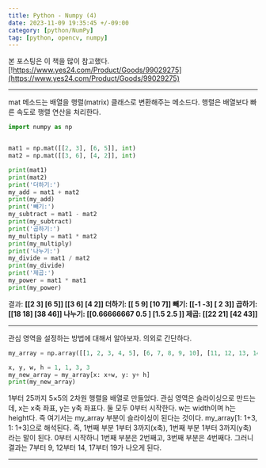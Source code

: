 ```yaml
---
title: Python - Numpy (4)
date: 2023-11-09 19:35:45 +/-09:00
category: [python/NumPy]
tag: [python, opencv, numpy]
---
```


본 포스팅은 이 책을 많이 참고했다. [!https://www.yes24.com/Product/Goods/99029275](https://www.yes24.com/Product/Goods/99029275)

---

mat 메소드는 배열을 행렬(matrix) 클래스로 변환해주는 메소드다.
행렬은 배열보다 빠른 속도로 행렬 연산을 처리한다.

```python
import numpy as np


mat1 = np.mat([[2, 3], [6, 5]], int)
mat2 = np.mat([[3, 6], [4, 2]], int)

print(mat1)
print(mat2)
print('더하기:')
my_add = mat1 + mat2
print(my_add)
print('빼기:')
my_subtract = mat1 - mat2
print(my_subtract)
print('곱하기:')
my_multiply = mat1 * mat2
print(my_multiply)
print('나누기:')
my_divide = mat1 / mat2
print(my_divide)
print('제곱:')
my_power = mat1 * mat1
print(my_power)
```

결과:
<b>
[[2 3]
[6 5]]
[[3 6]
[4 2]]
더하기:
[[ 5  9]
[10  7]]
빼기:
[[-1 -3]
[ 2  3]]
곱하기:
[[18 18]
[38 46]]
나누기:
[[0.66666667 0.5       ]
[1.5        2.5       ]]
제곱:
[[22 21]
[42 43]]
</b>

---

관심 영역을 설정하는 방법에 대해서 알아보자. 의외로 간단하다.
```python
my_array = np.array([[1, 2, 3, 4, 5], [6, 7, 8, 9, 10], [11, 12, 13, 14, 15], [16, 17, 18, 19, 20], [21, 22, 23, 24, 25]])

x, y, w, h = 1, 1, 3, 3
my_new_array = my_array[x: x+w, y: y+ h]
print(my_new_array)
```
1부터 25까지 5×5의 2차원 행렬을 배열로 만들었다.
관심 영역은 슬라이싱으로 만드는데, x는 x축 좌표, y는 y축 좌표다. 둘 모두 0부터 시작한다. w는 width이며 h는 height다.
즉 여기서는 my_array 부분이 슬라이싱이 된다는 것이다.
my_array[1: 1+3, 1: 1+3]으로 해석된다. 즉, 1번째 부분 1부터 3까지(x축), 1번째 부분 1부터 3까지(y축)라는 말이 된다.
0부터 시작하니 1번째 부분은 2번째고, 3번째 부분은 4번째다. 그러니 결과는 7부터 9, 12부터 14, 17부터 19가 나오게 된다.

---